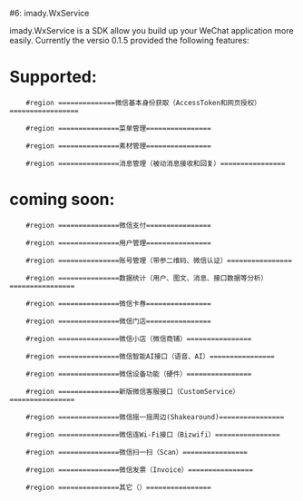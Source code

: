 #6: imady.WxService

imady.WxService is a SDK allow you build up your WeChat application more easily. Currently the versio 0.1.5 provided the following features:
# Supported:

        #region ==============微信基本身份获取（AccessToken和网页授权）=================   

        #region ===============菜单管理================   

        #region ===============素材管理================  

        #region ===============消息管理（被动消息接收和回复）================


# coming soon: 
        #region ===============微信支付================   

        #region ===============用户管理================  

        #region ===============账号管理（带参二维码、微信认证）================  

        #region ===============数据统计（用户、图文、消息、接口数据等分析）================  

        #region ===============微信卡券================  

        #region ===============微信门店================  

        #region ===============微信小店（微信商铺）================  

        #region ===============微信智能AI接口（语音、AI）================  

        #region ===============微信设备功能（硬件）================  

        #region ===============新版微信客服接口（CustomService）================  

        #region ===============微信摇一摇周边(Shakearound)================  

        #region ===============微信连Wi-Fi接口（Bizwifi）================  

        #region ===============微信扫一扫（Scan）================  

        #region ===============微信发票（Invoice）================  

        #region ===============其它（）================  


